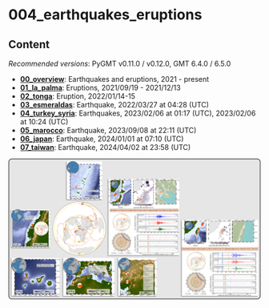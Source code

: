 # 004_earthquakes_eruptions

## Content

_Recommended versions_: PyGMT v0.11.0 / v0.12.0, GMT 6.4.0 / 6.5.0

- **[00_overview](https://github.com/yvonnefroehlich/GMT_PyGMT_plotting/tree/main/004_earthquakes_eruptions/00_overview)**: Earthquakes and eruptions, 2021 - present
- **[01_la_palma](https://github.com/yvonnefroehlich/GMT_PyGMT_plotting/tree/main/004_earthquakes_eruptions/01_la_palma)**: Eruptions, 2021/09/19 - 2021/12/13
- **[02_tonga](https://github.com/yvonnefroehlich/GMT_PyGMT_plotting/tree/main/004_earthquakes_eruptions/02_tonga)**: Eruption, 2022/01/14-15
- **[03_esmeraldas](https://github.com/yvonnefroehlich/GMT_PyGMT_plotting/tree/main/004_earthquakes_eruptions/03_esmeraldas)**: Earthquake, 2022/03/27 at 04:28 (UTC)
- **[04_turkey_syria](https://github.com/yvonnefroehlich/GMT_PyGMT_plotting/tree/main/004_earthquakes_eruptions/04_turkey_syria)**: Earthquakes, 2023/02/06 at 01:17 (UTC), 2023/02/06 at 10:24 (UTC)
- **[05_marocco](https://github.com/yvonnefroehlich/GMT_PyGMT_plotting/tree/main/004_earthquakes_eruptions/05_marocco)**: Earthquake, 2023/09/08 at 22:11 (UTC)
- **[06_japan](https://github.com/yvonnefroehlich/GMT_PyGMT_plotting/tree/main/004_earthquakes_eruptions/06_japan)**: Earthquake, 2024/01/01 at 07:10 (UTC)
- **[07_taiwan](https://github.com/yvonnefroehlich/GMT_PyGMT_plotting/tree/main/004_earthquakes_eruptions/07_taiwan)**: Earthquake, 2024/04/02 at 23:58 (UTC)

![](https://github.com/yvonnefroehlich/gmt-pygmt-plotting/raw/main/_images/github_maps_readme_004events.png)
